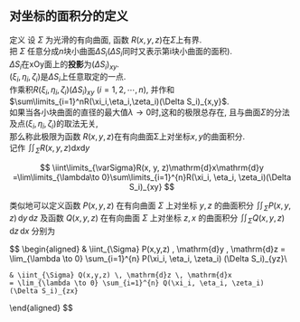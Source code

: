 ## 对坐标的面积分的定义

定义
设 $\Sigma$ 为光滑的有向曲面, 函数 $R(x,y,z)$在$\Sigma$上有界. <BR>
把 $\Sigma$ 任意分成$n$块小曲面$\Delta S_i$($\Delta S_i$同时又表示第i块小曲面的面积). <BR>
$\Delta S_i$在xOy面上的**投影**为$\left(\Delta S_{i}\right)_{xy}$. <BR>
$\left(\xi_{i},\eta_{i},\zeta_{i}\right)$是$\Delta S_{i}$上任意取定的一点. <BR>
作乘积$R\left(\xi_{i},\eta_{i},\zeta_{i}\right)\left(\Delta S_{i}\right)_{xy}$ $(i=1,2,\cdots,n)$,
并作和$\sum\limits_{i=1}^nR(\xi_i,\eta_i,\zeta_i)(\Delta S_i)_{x,y}$. <BR>
如果当各小块曲面的直径的最大值$\lambda\to0$时,这和的极限总存在,
且与曲面$\Sigma$的分法及点$(\xi_i,\eta_i,\zeta_i)$的取法无关, <BR>
那么称此极限为函数 $R(x,y,z)$在有向曲面Σ上对坐标$x,y$的曲面积分. <BR>
记作 $\displaystyle \iint_{\Sigma} R(x,y,z) \mathrm{d}x \mathrm{d}y$

$$
\iint\limits_{\varSigma}R(x, y, z)\mathrm{d}x\mathrm{d}y
=\lim\limits_{\lambda\to 0}\sum\limits_{i=1}^{n}R(\xi_i, \eta_i, \zeta_i)(\Delta S_i)_{xy}
$$

类似地可以定义函数 $P(x,y,z)$ 在有向曲面 $\Sigma$ 上对坐标 $y,z$ 的曲面积分 $\iint_{\Sigma} P(x,y,z) \, \mathrm{d}y \, \mathrm{d}z$
及函数 $Q(x,y,z)$ 在有向曲面 $\Sigma$ 上对坐标 $z,x$ 的曲面积分 $\iint_{\Sigma} Q(x,y,z) \, \mathrm{d}z \, \mathrm{d}x$ 分别为

$$
\begin{aligned}
	& \iint_{\Sigma} P(x,y,z) \, \mathrm{d}y \, \mathrm{d}z
	= \lim_{\lambda \to 0} \sum_{i=1}^{n} P(\xi_i, \eta_i, \zeta_i) (\Delta S_i)_{yz}\\

	& \iint_{\Sigma} Q(x,y,z) \, \mathrm{d}z \, \mathrm{d}x
	= \lim_{\lambda \to 0} \sum_{i=1}^{n} Q(\xi_i, \eta_i, \zeta_i) (\Delta S_i)_{zx}
\end{aligned}
$$
